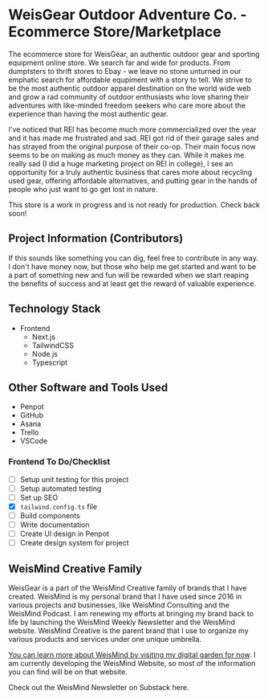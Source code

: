 # WeisGear Outdoor Adventure Co. - Ecommerce Store/Marketplace

The ecommerce store for WeisGear, an authentic outdoor gear and sporting equipment online store. We search far and wide for products. From dumptsters to thrift stores to Ebay - we leave no stone unturned in our emphatic search for affordable equpiment with a story to tell. We strive to be the most authentic outdoor apparel destination on the world wide web and grow a rad community of outdoor enthusiasts who love sharing their adventures with like-minded freedom seekers who care more about the experience than having the most authentic gear.

I've noticed that REI has become much more commercialized over the year and it has made me frustrated and sad. REI got rid of their garage sales and has strayed from the original purpose of their co-op. Their main focus now seems to be on making as much money as they can. While it makes me really sad (I did a huge marketing project on REI in college), I see an opportunity for a truly authentic business that cares more about recycling used gear, offering affordable alternatives, and putting gear in the hands of people who just want to go get lost in nature.

This store is a work in progress and is not ready for production. Check back soon!

## Project Information (Contributors)

If this sounds like something you can dig, feel free to contribute in any way. I don't have money now, but those who help me get started and want to be a part of something new and fun will be rewarded when we start reaping the benefits of success and at least get the reward of valuable experience.

## Technology Stack

- Frontend
  - Next.js
  - TailwindCSS
  - Node.js
  - Typescript

## Other Software and Tools Used

- Penpot
- GitHub
- Asana
- Trello
- VSCode

### Frontend To Do/Checklist

- [ ] Setup unit testing for this project
- [ ] Setup automated testing
- [ ] Set up SEO
- [x] `tailwind.config.ts` file
- [ ] Build components
- [ ] Write documentation
- [ ] Create UI design in Penpot
- [ ] Create design system for project

## WeisMind Creative Family

WeisGear is a part of the WeisMind Creative family of brands that I have created. WeisMind is my personal brand that I have used since 2016 in various projects and businesses, like WeisMind Consulting and the WeisMind Podcast. I am renewing my efforts at bringing my brand back to life by launching the WeisMind Weekly Newsletter and the WeisMind website. WeisMind Creative is the parent brand that I use to organize my various products and services under one unique umbrella.

[You can learn more about WeisMind by visiting my digital garden for now](https://geauxweisbeck4.dev). I am currently developing the WeisMind Website, so most of the information you can find will be on that website.

Check out the WeisMind Newsletter on Substack here.
